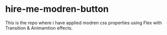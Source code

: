 # hire-me-modren-button
This is the repo where i have applied modren css properties using Flex with Transition &amp; Animamtion effects.
